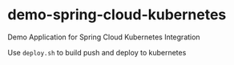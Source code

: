 # demo-spring-cloud-kubernetes
Demo Application for Spring Cloud Kubernetes Integration

Use `deploy.sh` to build push and deploy to kubernetes
